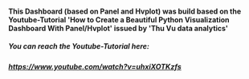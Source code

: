 #### This Dashboard (based on Panel and Hvplot) was build based on the Youtube-Tutorial 'How to Create a Beautiful Python Visualization Dashboard With Panel/Hvplot' issued by 'Thu Vu data analytics'

##### You can reach the Youtube-Tutorial here:
##### https://www.youtube.com/watch?v=uhxiXOTKzfs
